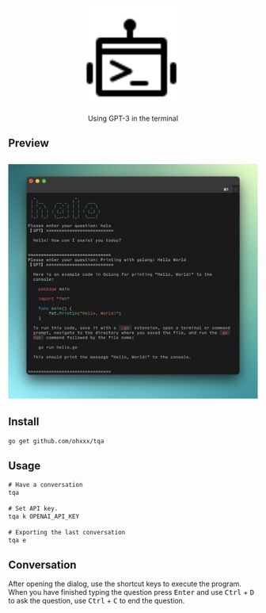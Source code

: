 <div align="center">
  <img src="logo.svg" width="200">
  <p>Using GPT-3 in the terminal</p>
</div>


## Preview
<h2 align="center">
  <img src="preview.png">
</h2>

## Install

```sh
go get github.com/ohxxx/tqa
```

## Usage

```
# Have a conversation
tqa

# Set API key.
tqa k OPENAI_API_KEY

# Exporting the last conversation
tqa e
```

## Conversation

After opening the dialog, use the shortcut keys to execute the program. When you have finished typing the question press <kbd>Enter</kbd> and use <kbd>Ctrl</kbd> + <kbd>D</kbd> to ask the question, use <kbd>Ctrl</kbd> + <kbd>C</kbd> to end the question.